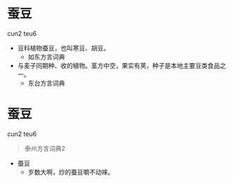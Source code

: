 # 蚕豆
cun2 teu6
+ 豆科植物蚕豆，也叫寒豆、胡豆。
  * 如东方言词典
+ 与麦子同期种、收的植物。茎方中空，果实有荚，种子是本地主要豆类食品之一。
  * 东台方言词典


# 蚕豆
cun2 teu6
> 泰州方言词典2
- 蚕豆
  - 岁数大啊，炒的蚕豆嚼不动唻。